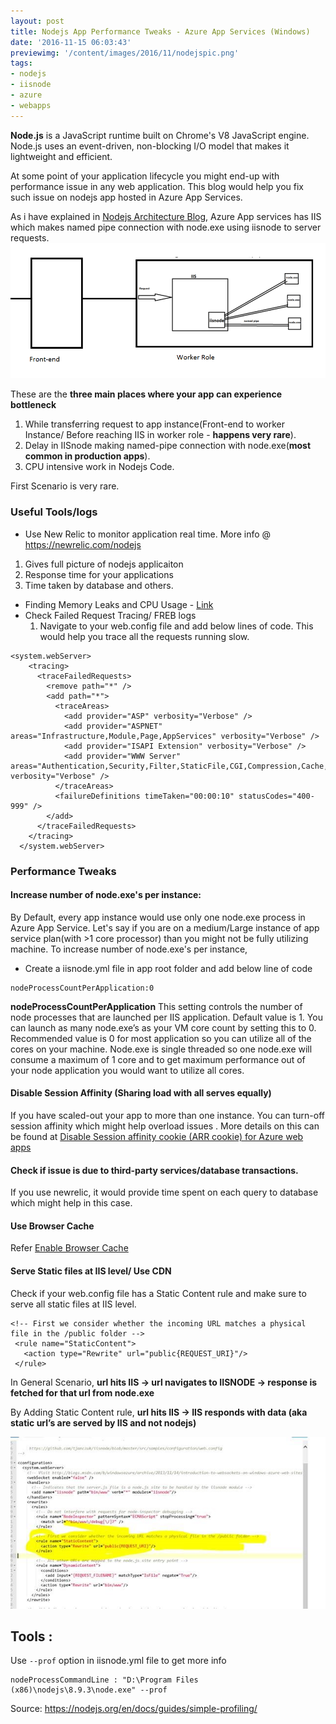 ```yaml
---
layout: post
title: Nodejs App Performance Tweaks - Azure App Services (Windows)
date: '2016-11-15 06:03:43'
previewimg: '/content/images/2016/11/nodejspic.png'
tags:
- nodejs
- iisnode
- azure
- webapps
---
```


**Node.js** is a JavaScript runtime built on Chrome's V8 JavaScript engine. Node.js uses an event-driven, non-blocking I/O model that makes it lightweight and efficient. 

At some point of your application lifecycle you might end-up with performance issue in any web application. This blog would help you fix such issue on nodejs app hosted in Azure App Services.

As i have explained in [Nodejs Architecture Blog](/nodejs-app-architecture-azure-app-services-windows/), Azure App services has IIS which makes named pipe connection with node.exe using iisnode to server requests. 
![nodejs architecture](/content/images/2016/11/node_arch-1.png)

These are the **three main places where your app can experience bottleneck**

1. While transferring request to app instance(Front-end to worker Instance/ Before reaching IIS in worker role - **happens very rare**).
2. Delay in IISnode making named-pipe connection with node.exe(**most common in production apps**).
3. CPU intensive work in Nodejs Code.

First Scenario is very rare. 

### Useful Tools/logs
* Use New Relic to monitor application real time. More info @ https://newrelic.com/nodejs
 1. Gives full picture of nodejs applicaiton
 2. Response time for your applications
 3. Time taken by database and others.
* Finding Memory Leaks and CPU Usage - [Link](https://blogs.msdn.microsoft.com/azureossds/2015/08/23/finding-memory-leaks-and-cpu-usage-in-azure-node-js-web-app/)
* Check Failed Request Tracing/ FREB logs
  1. Navigate to your web.config file and add below lines of code. This would help you trace all the requests running slow.
```
<system.webServer>
    <tracing>
      <traceFailedRequests>
        <remove path="*" />
        <add path="*">
          <traceAreas>
            <add provider="ASP" verbosity="Verbose" />
            <add provider="ASPNET" areas="Infrastructure,Module,Page,AppServices" verbosity="Verbose" />
            <add provider="ISAPI Extension" verbosity="Verbose" />
            <add provider="WWW Server" areas="Authentication,Security,Filter,StaticFile,CGI,Compression,Cache,RequestNotifications,Module,FastCGI" verbosity="Verbose" />
          </traceAreas>
          <failureDefinitions timeTaken="00:00:10" statusCodes="400-999" />
        </add>
      </traceFailedRequests>
    </tracing>
  </system.webServer>
```

### Performance Tweaks

#### Increase number of node.exe's per instance: 
By Default, every app instance would use only one node.exe process in Azure App Service. Let's say if you are on a medium/Large instance of app service plan(with >1 core processor) than you might not be fully utilizing machine. To increase number of node.exe's per instance,

* Create a iisnode.yml file in app root folder and add below line of code
```
nodeProcessCountPerApplication:0
```
**nodeProcessCountPerApplication**
This setting controls the number of node processes that are launched per IIS application. Default value is 1. You can launch as many node.exe’s as your VM core count by setting this to 0. Recommended value is 0 for most application so you can utilize all of the cores on your machine. Node.exe is single threaded so one node.exe will consume a maximum of 1 core and to get maximum performance out of your node application you would want to utilize all cores.

#### Disable Session Affinity (Sharing load with all serves equally)

If you have scaled-out your app to more than one instance. You can turn-off session affinity which might help overload issues . More details on this can be found at [Disable Session affinity cookie (ARR cookie) for Azure web apps](https://blogs.msdn.microsoft.com/appserviceteam/2016/05/16/disable-session-affinity-cookie-arr-cookie-for-azure-web-apps/)

#### Check if issue is due to third-party services/database transactions.
If you use newrelic, it would provide time spent on each query to database which might help in this case.

#### Use Browser Cache
Refer [Enable Browser Cache](/enable-browser-cache-in-azure-web-apps-windows/)

#### Serve Static files at IIS level/ Use CDN
Check if your web.config file has a Static Content rule and make sure to serve all static files at IIS level. 
```
<!-- First we consider whether the incoming URL matches a physical file in the /public folder -->
 <rule name="StaticContent">
   <action type="Rewrite" url="public{REQUEST_URI}"/>
 </rule>

```
In General Scenario,
**url hits IIS ->  url navigates to IISNODE  -> response is fetched for that url from node.exe**

By Adding Static Content rule,
**url hits IIS -> IIS responds with data (aka static url’s are served by IIS and not nodejs)**

![Sample webconfig screenshot with Static Rule](/content/images/2016/11/staticfilesrule.jpg)



## Tools :
Use `--prof` option in iisnode.yml file to get more info 
```
nodeProcessCommandLine : "D:\Program Files (x86)\nodejs\8.9.3\node.exe" --prof
```
Source:  https://nodejs.org/en/docs/guides/simple-profiling/